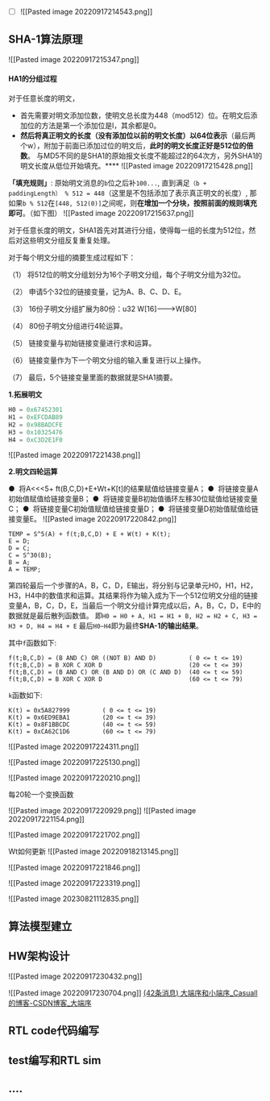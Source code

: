 - [ ] ![[Pasted image 20220917214543.png]]
## SHA-1算法原理
![[Pasted image 20220917215347.png]]


#### HA1的分组过程

对于任意长度的明文，
- 首先需要对明文添加位数，使明文总长度为448（mod512）位。在明文后添加位的方法是第一个添加位是l，其余都是0。
- **然后将真正明文的长度（没有添加位以前的明文长度）以64位表示**（最后两个w），附加于前面已添加过位的明文后，**此时的明文长度正好是512位的倍数**。
与MD5不同的是SHA1的原始报文长度不能超过2的64次方，另外SHA1的明文长度从低位开始填充。****
![[Pasted image 20220917215428.png]]

**「填充规则」**: 原始明文消息的`b`位之后补`100...`, 直到满足`（b + paddingLength） % 512 = 448`（这里是不包括添加了表示真正明文的长度）, 那如果`b % 512`在`[448, 512(0)]`之间呢，则**在增加一个分块，按照前面的规则填充即可**。（如下图）
![[Pasted image 20220917215637.png]]

对于任意长度的明文，SHA1首先对其进行分组，使得每一组的长度为512位，然后对这些明文分组反复重复处理。

对于每个明文分组的摘要生成过程如下：

（1） 将512位的明文分组划分为16个子明文分组，每个子明文分组为32位。

（2） 申请5个32位的链接变量，记为A、B、C、D、E。

（3） 16份子明文分组扩展为80份：u32 W[16]--->W[80]

（4） 80份子明文分组进行4轮运算。

（5） 链接变量与初始链接变量进行求和运算。

（6） 链接变量作为下一个明文分组的输入重复进行以上操作。

（7） 最后，5个链接变量里面的数据就是SHA1摘要。



**1.拓展明文**

```rust
H0 = 0x67452301
H1 = 0xEFCDAB89
H2 = 0x98BADCFE
H3 = 0x10325476
H4 = 0xC3D2E1F0
```

![[Pasted image 20220917221438.png]]

**2.明文四轮运算**

●  将A<<<5+ ft(B,C,D)+E+Wt+K[t]的结果赋值给链接变量A；
●  将链接变量A初始值赋值给链接变量B；
●  将链接变量B初始值循环左移30位赋值给链接变量C；
●  将链接变量C初始值赋值给链接变量D；
●  将链接变量D初始值赋值给链接变量E。
![[Pasted image 20220917220842.png]]
```text
TEMP = S^5(A) + f(t;B,C,D) + E + W(t) + K(t);
E = D;
D = C;
C = S^30(B);
B = A;
A = TEMP;
```

第四轮最后一个步骤的A，B，C，D，E输出，将分别与记录单元H0，H1，H2，H3，H4中的数值求和运算。其结果将作为输入成为下一个512位明文分组的链接变量A，B，C，D，E，当最后一个明文分组计算完成以后，A，B，C，D，E中的数据就是最后散列函数值。
即`H0 = H0 + A, H1 = H1 + B, H2 = H2 + C, H3 = H3 + D, H4 = H4 + E`
最后`H0~H4`即为最终**SHA-1的输出结果**。



其中`f`函数如下:

```text
f(t;B,C,D) = (B AND C) OR ((NOT B) AND D)         ( 0 <= t <= 19)
f(t;B,C,D) = B XOR C XOR D                        (20 <= t <= 39)
f(t;B,C,D) = (B AND C) OR (B AND D) OR (C AND D)  (40 <= t <= 59)
f(t;B,C,D) = B XOR C XOR D                        (60 <= t <= 79)
```
`k`函数如下:
```text
K(t) = 0x5A827999         ( 0 <= t <= 19)
K(t) = 0x6ED9EBA1         (20 <= t <= 39)
K(t) = 0x8F1BBCDC         (40 <= t <= 59)
K(t) = 0xCA62C1D6         (60 <= t <= 79)
```

![[Pasted image 20220917224311.png]]


![[Pasted image 20220917225130.png]]












![[Pasted image 20220917220210.png]]




每20轮一个变换函数 

![[Pasted image 20220917220929.png]]
![[Pasted image 20220917221154.png]]





![[Pasted image 20220917221702.png]]

Wt如何更新
![[Pasted image 20220918213145.png]]


 ![[Pasted image 20220917221846.png]]





![[Pasted image 20220917223319.png]]




 








![[Pasted image 20230821112835.png]]



## 算法模型建立

## HW架构设计


![[Pasted image 20220917230432.png]]


![[Pasted image 20220917230704.png]]
[(42条消息) 大端序和小端序_Casuall的博客-CSDN博客_大端序](https://blog.csdn.net/Casuall/article/details/98481469)
## RTL code代码编写

## test编写和RTL sim

## ....
